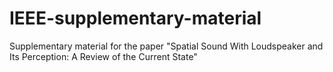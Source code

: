 IEEE-supplementary-material
===========================

Supplementary material for the paper "Spatial Sound With Loudspeaker and Its Perception: A Review of the Current State"
